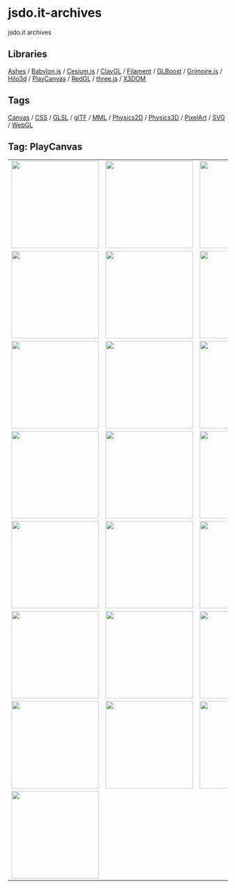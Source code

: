 # jsdo.it-archives
jsdo.it archives

## Libraries

[Ashes](../ashes) / [Babylon.js](../babylon.js) / [Cesium.js](../cesium.js) / [ClayGL](../claygl) / [Filament](../filament) / [GLBoost](../glboost)  / [Grimoire.js](../grimoire.js) / [Hilo3d](../hilo3d) / [PlayCanvas](../playcanvas) / [RedGL](../redgl) / [three.js](../three.js) / [X3DOM](../x3dom)

## Tags

[Canvas](../canvas) / [CSS](../css) / [GLSL](../glsl) / [glTF](../gltf) / [MML](../mml) / [Physics2D](../physics2d) / [Physics3D](../physics3d) / [PixelArt](../pixelart) / [SVG](../svg) / [WebGL](../webgl)

## Tag: PlayCanvas

<table>
<tr>
<td><a href="https://cx20.github.io/jsdo.it-archives/cx20/s9Lw" title="[WebGL] PlayCanvas Engine を試してみるテスト（VBO編）"><img src="https://cx20.github.io/jsdo.it-archives/screenshot/s9Lw.jpg" width="200" height="200"></a></td>
<td><a href="https://cx20.github.io/jsdo.it-archives/cx20/C70T" title="[WebGL] PlayCanvas Engine を試してみるテスト（VBO編）（その２）"><img src="https://cx20.github.io/jsdo.it-archives/screenshot/C70T.jpg" width="200" height="200"></a></td>
<td><a href="https://cx20.github.io/jsdo.it-archives/cx20/MPE2" title="[WebGL] PlayCanvas Engine を試してみるテスト（VBO編）（その３）"><img src="https://cx20.github.io/jsdo.it-archives/screenshot/MPE2.jpg" width="200" height="200"></a></td>
<td><a href="https://cx20.github.io/jsdo.it-archives/cx20/YOtL" title="[WebGL] PlayCanvas Engine を試してみるテスト（VBO編）（その４）"><img src="https://cx20.github.io/jsdo.it-archives/screenshot/YOtL.jpg" width="200" height="200"></a></td>
</tr>
<tr>
<td><a href="https://cx20.github.io/jsdo.it-archives/cx20/yh4S" title="[WebGL] PlayCanvas + glTF ファイルを試してみるテスト"><img src="https://cx20.github.io/jsdo.it-archives/screenshot/yh4S.jpg" width="200" height="200"></a></td>
<td><a href="https://cx20.github.io/jsdo.it-archives/cx20/SCCy" title="[WebGL] PlayCanvas で glTF 2.0 モデルを表示してみるテスト（調整中）"><img src="https://cx20.github.io/jsdo.it-archives/screenshot/SCCy.jpg" width="200" height="200"></a></td>
<td><a href="https://cx20.github.io/jsdo.it-archives/cx20/ItxI" title="[WebGL] PlayCanvas で glTF 2.0 モデルを表示してみるテスト（その２）（調整中）"><img src="https://cx20.github.io/jsdo.it-archives/screenshot/ItxI.jpg" width="200" height="200"></a></td>
<td><a href="https://cx20.github.io/jsdo.it-archives/cx20/Opvu" title="[WebGL] PlayCanvas で glTF 2.0 モデルを表示してみるテスト（その３）（調整中）"><img src="https://cx20.github.io/jsdo.it-archives/screenshot/Opvu.jpg" width="200" height="200"></a></td>
</tr>
<tr>
<td><a href="https://cx20.github.io/jsdo.it-archives/cx20/8ZXH" title="[WebGL] PlayCanvas で glTF 2.0 モデルを表示してみるテスト（その４）（調整中）"><img src="https://cx20.github.io/jsdo.it-archives/screenshot/8ZXH.jpg" width="200" height="200"></a></td>
<td><a href="https://cx20.github.io/jsdo.it-archives/cx20/MNU4" title="[WebGL] PlayCanvas で glTF 2.0 モデルを表示してみるテスト（その５）（調整中）"><img src="https://cx20.github.io/jsdo.it-archives/screenshot/MNU4.jpg" width="200" height="200"></a></td>
<td><a href="https://cx20.github.io/jsdo.it-archives/cx20/YSVu" title="[WebGL] PlayCanvas で glTF 2.0 モデルを表示してみるテスト（その６）（調整中）"><img src="https://cx20.github.io/jsdo.it-archives/screenshot/YSVu.jpg" width="200" height="200"></a></td>
<td><a href="https://cx20.github.io/jsdo.it-archives/cx20/mWcu" title="[WebGL] PlayCanvas で glTF 2.0 モデルを表示してみるテスト（その７）（調整中）"><img src="https://cx20.github.io/jsdo.it-archives/screenshot/mWcu.jpg" width="200" height="200"></a></td>
</tr>
<tr>
<td><a href="https://cx20.github.io/jsdo.it-archives/cx20/KecT" title="[WebGL] PlayCanvas で glTF 2.0 モデルを表示してみるテスト（その８）（調整中）"><img src="https://cx20.github.io/jsdo.it-archives/screenshot/KecT.jpg" width="200" height="200"></a></td>
<td><a href="https://cx20.github.io/jsdo.it-archives/cx20/ERqU" title="[WebGL] PlayCanvas で glTF 2.0 モデルを表示してみるテスト（その９改）（調整中）"><img src="https://cx20.github.io/jsdo.it-archives/screenshot/ERqU.jpg" width="200" height="200"></a></td>
<td><a href="https://cx20.github.io/jsdo.it-archives/cx20/mdUF" title="[WebGL] PlayCanvas で glTF 2.0 モデルを表示してみるテスト（その１０）（調整中）"><img src="https://cx20.github.io/jsdo.it-archives/screenshot/mdUF.jpg" width="200" height="200"></a></td>
<td><a href="https://cx20.github.io/jsdo.it-archives/cx20/gHSE" title="[WebGL] PlayCanvas で glTF 2.0 モデルを表示してみるテスト（その１１改）（調整中）"><img src="https://cx20.github.io/jsdo.it-archives/screenshot/gHSE.jpg" width="200" height="200"></a></td>
</tr>
<tr>
<td><a href="https://cx20.github.io/jsdo.it-archives/cx20/4b3J" title="[WebGL] PlayCanvas で glTF 2.0 モデルを表示してみるテスト（その１２）（調整中）"><img src="https://cx20.github.io/jsdo.it-archives/screenshot/4b3J.jpg" width="200" height="200"></a></td>
<td><a href="https://cx20.github.io/jsdo.it-archives/cx20/uUx8" title="[WebGL] PlayCanvas で glTF 2.0 モデルを表示してみるテスト（その１３）（調整中）"><img src="https://cx20.github.io/jsdo.it-archives/screenshot/uUx8.jpg" width="200" height="200"></a></td>
<td><a href="https://cx20.github.io/jsdo.it-archives/cx20/QQzB" title="[WebGL] PlayCanvas で glTF 2.0 モデルを表示してみるテスト（その１４）（調整中）"><img src="https://cx20.github.io/jsdo.it-archives/screenshot/QQzB.jpg" width="200" height="200"></a></td>
<td><a href="https://cx20.github.io/jsdo.it-archives/cx20/SgVT" title="[WebGL] PlayCanvas で glTF 2.0 モデルを表示してみるテスト（その１５）（調整中）"><img src="https://cx20.github.io/jsdo.it-archives/screenshot/SgVT.jpg" width="200" height="200"></a></td>
</tr>
<tr>
<td><a href="https://cx20.github.io/jsdo.it-archives/cx20/C51j" title="[WebGL] PlayCanvas で glTF 2.0 モデルを表示してみるテスト（その１６）（調整中）"><img src="https://cx20.github.io/jsdo.it-archives/screenshot/C51j.jpg" width="200" height="200"></a></td>
<td><a href="https://cx20.github.io/jsdo.it-archives/cx20/kzNO" title="[WebGL] PlayCanvas で glTF 2.0 モデルを表示してみるテスト（その１７）（調整中）"><img src="https://cx20.github.io/jsdo.it-archives/screenshot/kzNO.jpg" width="200" height="200"></a></td>
<td><a href="https://cx20.github.io/jsdo.it-archives/cx20/mtpa" title="[WebGL] PlayCanvas で glTF 2.0 モデルを表示してみるテスト（その１８）（調整中）"><img src="https://cx20.github.io/jsdo.it-archives/screenshot/mtpa.jpg" width="200" height="200"></a></td>
<td><a href="https://cx20.github.io/jsdo.it-archives/cx20/Q3iT" title="[WebGL] PlayCanvas で glTF 2.0 モデルを表示してみるテスト（その１９）（調整中）"><img src="https://cx20.github.io/jsdo.it-archives/screenshot/Q3iT.jpg" width="200" height="200"></a></td>
</tr>
<tr>
<td><a href="https://cx20.github.io/jsdo.it-archives/cx20/UDxb" title="[WebGL] PlayCanvas で glTF 2.0 モデルを表示してみるテスト（その２０改）（調整中）"><img src="https://cx20.github.io/jsdo.it-archives/screenshot/UDxb.jpg" width="200" height="200"></a></td>
<td><a href="https://cx20.github.io/jsdo.it-archives/cx20/w5fs" title="[WebGL] PlayCanvas で glTF 2.0 モデルを表示してみるテスト（その２１）（調整中）"><img src="https://cx20.github.io/jsdo.it-archives/screenshot/w5fs.jpg" width="200" height="200"></a></td>
<td><a href="https://cx20.github.io/jsdo.it-archives/cx20/CNLh" title="[WebGL] PlayCanvas で glTF 2.0 モデルを表示してみるテスト（その２２）（調整中）"><img src="https://cx20.github.io/jsdo.it-archives/screenshot/CNLh.jpg" width="200" height="200"></a></td>
<td><a href="https://cx20.github.io/jsdo.it-archives/cx20/sY2n6" title="[WebGL] PlayCanvas で PBR を試してみるテスト（glTF編）（調整中）"><img src="https://cx20.github.io/jsdo.it-archives/screenshot/sY2n6.jpg" width="200" height="200"></a></td>
</tr>
<tr>
<td><a href="https://cx20.github.io/jsdo.it-archives/cx20/2wmD" title="[WebGL] PlayCanvas Engine でシェーダを試してみるテスト"><img src="https://cx20.github.io/jsdo.it-archives/screenshot/2wmD.jpg" width="200" height="200"></a></td>
<td></td>
<td></td>
<td></td>
</tr>
</table>
